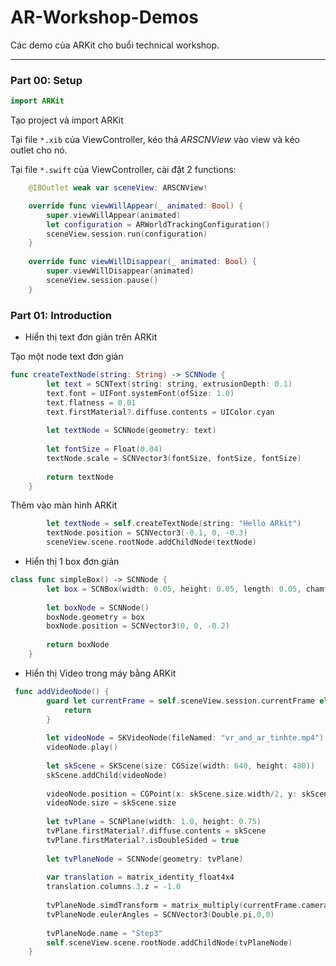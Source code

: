 # AR-Workshop-Demos
Các demo của ARKit cho buổi technical workshop.

---

###  Part 00: Setup

```swift
import ARKit
```

Tạo project và import ARKit

Tại file `*.xib` của ViewController, kéo thả *ARSCNView* vào view và kéo outlet cho nó.

Tại file `*.swift` của ViewController, cài đặt 2 functions:

```swift
	@IBOutlet weak var sceneView: ARSCNView!

    override func viewWillAppear(_ animated: Bool) {
        super.viewWillAppear(animated)
        let configuration = ARWorldTrackingConfiguration()
        sceneView.session.run(configuration)
    }
    
    override func viewWillDisappear(_ animated: Bool) {
        super.viewWillDisappear(animated)
        sceneView.session.pause()
    }
```



### Part 01: Introduction

* Hiển thị text đơn giản trên ARKit

Tạo một node text đơn giản

```swift
func createTextNode(string: String) -> SCNNode {
        let text = SCNText(string: string, extrusionDepth: 0.1)
        text.font = UIFont.systemFont(ofSize: 1.0)
        text.flatness = 0.01
        text.firstMaterial?.diffuse.contents = UIColor.cyan
        
        let textNode = SCNNode(geometry: text)
        
        let fontSize = Float(0.04)
        textNode.scale = SCNVector3(fontSize, fontSize, fontSize)
        
        return textNode
    }
```

Thêm vào màn hình ARKit

```swift
		let textNode = self.createTextNode(string: "Hello ARkit")
        textNode.position = SCNVector3(-0.1, 0, -0.3)
        sceneView.scene.rootNode.addChildNode(textNode)
```

* Hiển thị 1 box đơn giản

```swift
class func simpleBox() -> SCNNode {
        let box = SCNBox(width: 0.05, height: 0.05, length: 0.05, chamferRadius: 0)
        
        let boxNode = SCNNode()
        boxNode.geometry = box
        boxNode.position = SCNVector3(0, 0, -0.2)
        
        return boxNode
    }
```

* Hiển thị Video trong máy bằng ARKit

```swift
 func addVideoNode() {
        guard let currentFrame = self.sceneView.session.currentFrame else {
            return
        }
        
        let videoNode = SKVideoNode(fileNamed: "vr_and_ar_tinhte.mp4")
        videoNode.play()
        
        let skScene = SKScene(size: CGSize(width: 640, height: 480))
        skScene.addChild(videoNode)
        
        videoNode.position = CGPoint(x: skScene.size.width/2, y: skScene.size.height/2)
        videoNode.size = skScene.size
        
        let tvPlane = SCNPlane(width: 1.0, height: 0.75)
        tvPlane.firstMaterial?.diffuse.contents = skScene
        tvPlane.firstMaterial?.isDoubleSided = true
        
        let tvPlaneNode = SCNNode(geometry: tvPlane)
        
        var translation = matrix_identity_float4x4
        translation.columns.3.z = -1.0
        
        tvPlaneNode.simdTransform = matrix_multiply(currentFrame.camera.transform, translation)
        tvPlaneNode.eulerAngles = SCNVector3(Double.pi,0,0)
        
        tvPlaneNode.name = "Step3"
        self.sceneView.scene.rootNode.addChildNode(tvPlaneNode)
    }
```





